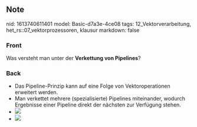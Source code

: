 ## Note
nid: 1613740611401
model: Basic-d7a3e-4ce08
tags: 12_Vektorverarbeitung, het_rs::07_vektorprozessoren, klausur
markdown: false

### Front
Was versteht man unter der <b>Verkettung von Pipelines</b>?

### Back
<div>
  <div>
    <div>
      <ul>
        <li>Das Pipeline-Prinzip kann auf eine Folge von
        Vektoroperationen erweitert werden.
        <li>Man verkettet mehrere (spezialisierte) Pipelines
        miteinander, wodurch Ergebnisse einer Pipeline direkt der
        nächsten zur Verfügung stehen.
        <li><img src= 
        "paste-b664fb6a2d77306e42c5ac2341e865fcbeb36dd2.jpg">
        <li><img src= 
        "paste-cb8dc04a0e84ec724ee713bd7e81e89eadb6daf0.jpg">
      </ul>
    </div>
  </div>
</div>
